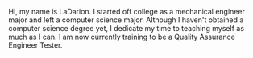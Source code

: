 Hi, my name is LaDarion. I started off college as a mechanical engineer major and left a computer science major. Although I haven't obtained a computer science degree
yet, I dedicate my time to teaching myself as much as I can. I am now currently training to be a Quality Assurance Engineer Tester. 

<!---
LDWells/LDWells is a ✨ special ✨ repository because its `README.md` (this file) appears on your GitHub profile.
You can click the Preview link to take a look at your changes.
--->
